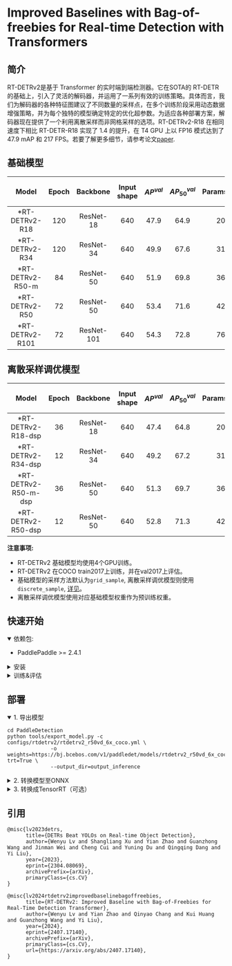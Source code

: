 # Improved Baselines with Bag-of-freebies for Real-time Detection with Transformers

## 简介

RT-DETRv2是基于 Transformer 的实时端到端检测器。它在SOTA的 RT-DETR
的基础上，引入了灵活的解码器，并运用了一系列有效的训练策略。具体而言，我们为解码器的各种特征图建议了不同数量的采样点，在多个训练阶段采用动态数据增强策略，并为每个独特的模型确定特定的优化超参数。为适应各种部署方案，解码器现在提供了一个利用离散采样而非网格采样的选项。RT-DETRv2-R18
在相同速度下相比 RT-DETR-R18 实现了 1.4 的提升，在 T4 GPU 上以 FP16 模式达到了 47.9 mAP 和 217 FPS。若要了解更多细节，请参考论文[paper](https://arxiv.org/pdf/2407.17140).

## 基础模型

|      Model       | Epoch |  Backbone  | Input shape | $AP^{val}$ | $AP^{val}_{50}$ | Params(M) | FLOPs(G) | T4 TensorRT FP16(FPS) |                                    Pretrained Model                                     |                  config                  |
|:----------------:|:-----:|:----------:|:-----------:|:----------:|:---------------:|:---------:|:--------:|:---------------------:|:---------------------------------------------------------------------------------------:|:----------------------------------------:|
|  *RT-DETRv2-R18  |  120  | ResNet-18  |     640     |    47.9    |      64.9       |    20     |    60    |          217          | [download](https://bj.bcebos.com/v1/paddledet/models/rtdetrv2_r18vd_120e_coco.pdparams) | [config](./rtdetrv2_r18vd_120e_coco.yml) |
|  *RT-DETRv2-R34  |  120  | ResNet-34  |     640     |    49.9    |      67.6       |    31     |    92    |          161          | [download](https://bj.bcebos.com/v1/paddledet/models/rtdetrv2_r34vd_120e_coco.pdparams) | [config](./rtdetrv2_r34vd_120e_coco.yml) |
| *RT-DETRv2-R50-m |  84   | ResNet-50  |     640     |    51.9    |      69.8       |    36     |   100    |          145          | [download](https://bj.bcebos.com/v1/paddledet/models/rtdetrv2_r50vd_m_7x_coco.pdparams) | [config](./rtdetrv2_r50vd_m_7x_coco.yml) |
|  *RT-DETRv2-R50  |  72   | ResNet-50  |     640     |    53.4    |      71.6       |    42     |   136    |          108          |  [download](https://bj.bcebos.com/v1/paddledet/models/rtdetrv2_r50vd_6x_coco.pdparams)  |  [config](./rtdetrv2_r50vd_6x_coco.yml)  |
| *RT-DETRv2-R101  |  72   | ResNet-101 |     640     |    54.3    |      72.8       |    76     |   259    |          74           | [download](https://bj.bcebos.com/v1/paddledet/models/rtdetrv2_r101vd_6x_coco.pdparams)  | [config](./rtdetrv2_r101vd_6x_coco.yml)  |

## 离散采样调优模型

|        Model         | Epoch | Backbone  | Input shape | $AP^{val}$ | $AP^{val}_{50}$ | Params(M) | FLOPs(G) | T4 TensorRT FP16(FPS) |                                      Pretrained Model                                       |                    config                    |
|:--------------------:|:-----:|:---------:|:-----------:|:----------:|:---------------:|:---------:|:--------:|:---------------------:|:-------------------------------------------------------------------------------------------:|:--------------------------------------------:|
|  *RT-DETRv2-R18-dsp  |  36   | ResNet-18 |     640     |    47.4    |      64.8       |    20     |    60    |          217          |  [download](https://bj.bcebos.com/v1/paddledet/models/rtdetrv2_r18vd_dsp_3x_coco.pdparams)  |  [config](./rtdetrv2_r18vd_dsp_3x_coco.yml)  |
|  *RT-DETRv2-R34-dsp  |  12   | ResNet-34 |     640     |    49.2    |      67.2       |    31     |    92    |          161          |  [download](https://bj.bcebos.com/v1/paddledet/models/rtdetrv2_r34vd_dsp_1x_coco.pdparams)  |  [config](./rtdetrv2_r34vd_dsp_1x_coco.yml)  |
| *RT-DETRv2-R50-m-dsp |  36   | ResNet-50 |     640     |    51.3    |      69.7       |    36     |   100    |          145          | [download](https://bj.bcebos.com/v1/paddledet/models/rtdetrv2_r50vd_m_dsp_3x_coco.pdparams) | [config](./rtdetrv2_r50vd_m_dsp_3x_coco.yml) |
|  *RT-DETRv2-R50-dsp  |  12   | ResNet-50 |     640     |    52.8    |      71.3       |    42     |   136    |          108          |  [download](https://bj.bcebos.com/v1/paddledet/models/rtdetrv2_r50vd_dsp_1x_coco.pdparams)  |  [config](./rtdetrv2_r50vd_dsp_1x_coco.yml)  |

**注意事项:**

- RT-DETRv2 基础模型均使用4个GPU训练。
- RT-DETRv2 在COCO train2017上训练，并在val2017上评估。
- 基础模型的采样方法默认为`grid_sample`,
  离散采样调优模型则使用`discrete_sample`, [详见](../../ppdet/modeling/transformers/utils.py)。
- 离散采样调优模型使用对应基础模型权重作为预训练权重。

## 快速开始

<details open>
<summary>依赖包:</summary>

- PaddlePaddle >= 2.4.1

</details>

<details>
<summary>安装</summary>

- [安装指导文档](https://github.com/PaddlePaddle/PaddleDetection/blob/develop/docs/tutorials/INSTALL.md)

</details>

<details>
<summary>训练&评估</summary>

- 单卡GPU上训练:

```shell
# training on single-GPU
export CUDA_VISIBLE_DEVICES=0
python tools/train.py -c configs/rtdetrv2/rtdetrv2_r50vd_6x_coco.yml --eval
```

- 多卡GPU上训练:

```shell
# training on multi-GPU
export CUDA_VISIBLE_DEVICES=0,1,2,3
python -m paddle.distributed.launch --gpus 0,1,2,3 tools/train.py -c configs/rtdetrv2/rtdetrv2_r50vd_6x_coco.yml --fleet --eval
```

- 评估:

```shell
python tools/eval.py -c configs/rtdetrv2/rtdetrv2_r50vd_6x_coco.yml \
              -o weights=https://bj.bcebos.com/v1/paddledet/models/rtdetrv2_r50vd_6x_coco.pdparams
```

- 测试:

```shell
python tools/infer.py -c configs/rtdetrv2/rtdetrv2_r50vd_6x_coco.yml \
              -o weights=https://bj.bcebos.com/v1/paddledet/models/rtdetrv2_r50vd_6x_coco.pdparams \
              --infer_img=./demo/000000570688.jpg
```

详情请参考[快速开始文档](https://github.com/PaddlePaddle/PaddleDetection/blob/develop/docs/tutorials/GETTING_STARTED.md).

</details>

## 部署

<details open>
<summary>1. 导出模型 </summary>

```shell
cd PaddleDetection
python tools/export_model.py -c configs/rtdetrv2/rtdetrv2_r50vd_6x_coco.yml \
              -o weights=https://bj.bcebos.com/v1/paddledet/models/rtdetrv2_r50vd_6x_coco.pdparams trt=True \
              --output_dir=output_inference
```

</details>

<details>
<summary>2. 转换模型至ONNX </summary>

- 安装[Paddle2ONNX](https://github.com/PaddlePaddle/Paddle2ONNX) 和 ONNX

```shell
pip install onnx==1.13.0
pip install paddle2onnx==1.0.5
```

- 转换模型:

```shell
paddle2onnx --model_dir=./output_inference/rtdetrv2_r50vd_6x_coco/ \
            --model_filename model.pdmodel  \
            --params_filename model.pdiparams \
            --opset_version 16 \
            --save_file rtdetrv2_r50vd_6x_coco.onnx
```

</details>

<details>
<summary>3. 转换成TensorRT（可选） </summary>

- 基础模型请确保TensorRT的版本>=8.5.1，离散采样模型支持TensorRT的版本==8.4甚至一些更早的版本
- TRT推理可以参考[RT-DETR](https://github.com/lyuwenyu/RT-DETR)的部分代码或者其他网络资源

```shell
trtexec --onnx=./rtdetrv2_r50vd_6x_coco.onnx \
        --workspace=4096 \
        --shapes=image:1x3x640x640 \
        --saveEngine=rtdetrv2_r50vd_6x_coco.trt \
        --avgRuns=100 \
        --fp16
```

</details>

## 引用

```
@misc{lv2023detrs,
      title={DETRs Beat YOLOs on Real-time Object Detection},
      author={Wenyu Lv and Shangliang Xu and Yian Zhao and Guanzhong Wang and Jinman Wei and Cheng Cui and Yuning Du and Qingqing Dang and Yi Liu},
      year={2023},
      eprint={2304.08069},
      archivePrefix={arXiv},
      primaryClass={cs.CV}
}

@misc{lv2024rtdetrv2improvedbaselinebagoffreebies,
      title={RT-DETRv2: Improved Baseline with Bag-of-Freebies for Real-Time Detection Transformer},
      author={Wenyu Lv and Yian Zhao and Qinyao Chang and Kui Huang and Guanzhong Wang and Yi Liu},
      year={2024},
      eprint={2407.17140},
      archivePrefix={arXiv},
      primaryClass={cs.CV},
      url={https://arxiv.org/abs/2407.17140},
}
```

